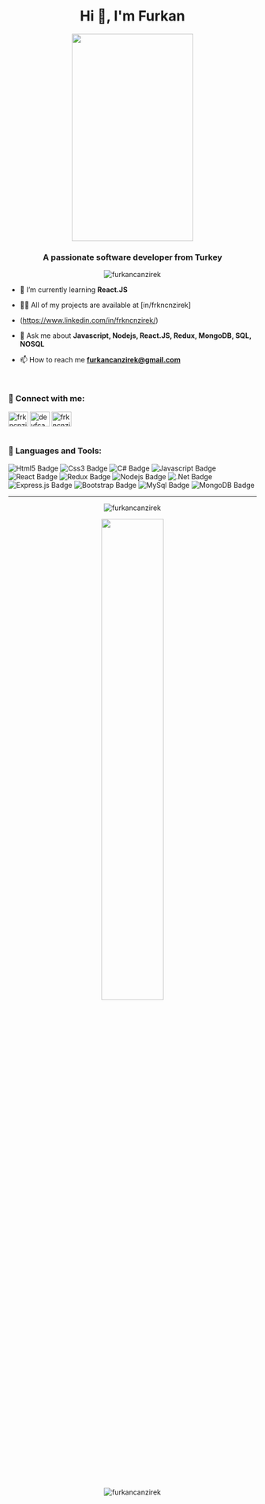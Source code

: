 <h1 align="center">Hi 👋, I'm Furkan</h1>
 </div>

<p align="center"> <img width="70%" height="420" src="https://c.tenor.com/NOYF3f82b_gAAAAC/programmer.gif"/> </p>


<h3 align="center">A passionate software developer from Turkey</h3>

<p align="center"> <img src="https://komarev.com/ghpvc/?username=furkancanzirek&label=Profile%20views&color=24b6ff&style=plastic" alt="furkancanzirek" /> </p>


- 🌱 I’m currently learning **React.JS**

- 👨‍💻 All of my projects are available at [in/frkncnzirek]
- (https://www.linkedin.com/in/frkncnzirek/)


- 💬 Ask me about **Javascript, Nodejs, React.JS, Redux, MongoDB, SQL, NOSQL**

- 📫 How to reach me **furkancanzirek@gmail.com**


<br>
<h3 align="left">🚀 Connect with me:</h3>
<p align="">
<a style="font-size=16px" href="https://www.linkedin.com/in/frkncnzirek/" target="blank"><img align="center" src="https://cdn.jsdelivr.net/npm/simple-icons@3.0.1/icons/linkedin.svg" alt="frkncnzirek" height="30" width="40" /></a>
<a href="https://instagram.com/devfcan" target="blank"><img align="center" src="https://cdn.jsdelivr.net/npm/simple-icons@3.0.1/icons/instagram.svg" alt="devfcan" height="30" width="40" /></a>
 <a href="https://instagram.com/frkncnzirek" target="blank"><img align="center" src="https://cdn.jsdelivr.net/npm/simple-icons@3.0.1/icons/instagram.svg" alt="frkncnzirek" height="30" width="40" /></a>


<br>
<br>
<h3 align="left">🚀 Languages and Tools:</h3>


![Html5 Badge](https://img.shields.io/badge/HTML5-E34F26?style=for-the-badge&logo=html5&logoColor=white)
![Css3 Badge](https://img.shields.io/badge/CSS3-1572B6?style=for-the-badge&logo=css3&logoColor=white)
![C# Badge](https://img.shields.io/badge/C%23-239120?style=for-the-badge&logo=c-sharp&logoColor=white)
![Javascript Badge](https://img.shields.io/badge/JavaScript-323330?style=for-the-badge&logo=javascript&logoColor=F7DF1E)
![React Badge](https://img.shields.io/badge/React-20232A?style=for-the-badge&logo=react&logoColor=61DAFB)
![Redux Badge](https://img.shields.io/badge/Redux-593D88?style=for-the-badge&logo=redux&logoColor=white)
![Nodejs Badge](https://img.shields.io/badge/Node.js-43853D?style=for-the-badge&logo=node.js&logoColor=white)
![.Net Badge](https://img.shields.io/badge/.NET-5C2D91?style=for-the-badge&logo=.net&logoColor=white)
![Express.js Badge](https://img.shields.io/badge/Express.js-404D59?style=for-the-badge)
![Bootstrap Badge](https://img.shields.io/badge/Bootstrap-563D7C?style=for-the-badge&logo=bootstrap&logoColor=white)
![MySql Badge](https://img.shields.io/badge/MySQL-00000F?style=for-the-badge&logo=mysql&logoColor=white)
![MongoDB Badge](https://img.shields.io/badge/MongoDB-4EA94B?style=for-the-badge&logo=mongodb&logoColor=white)

<hr>

<p align="center""><img align="center" src="https://github-readme-stats.vercel.app/api/top-langs?username=frkncnzirek&show_icons=true&locale=en&layout=compact" alt="furkancanzirek" /></p>

<p align="center"> <img align="center" width="50%" src="https://github-readme-stats.vercel.app/api?username=frkncnzirek&show_icons=true&locale=en&theme=radical alt="furkancanzirek" /></p>

<p align="center"><img align="center" src="https://github-readme-streak-stats.herokuapp.com/?user=frkncnzirek" alt="furkancanzirek" /></p>
